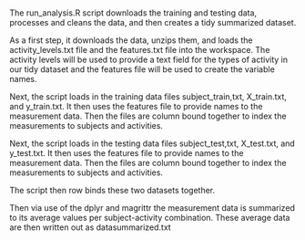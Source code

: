 #####
The run_analysis.R script downloads the training and testing data, processes and cleans
the data, and then creates a tidy summarized dataset.

As a first step, it downloads the data, unzips them, and loads the activity_levels.txt 
file and the features.txt file into the workspace.  The activity levels will be used to
provide a text field for the types of activity in our tidy dataset and the features file
will be used to create the variable names.

Next, the script loads in the training data files subject_train,txt, X_train.txt, and 
y_train.txt.  It then uses the features file to provide names to the measurement data.
Then the files are column bound together to index the measurements to subjects and
activities.

Next, the script loads in the testing data files subject_test,txt, X_test.txt, and 
y_test.txt.  It then uses the features file to provide names to the measurement data.
Then the files are column bound together to index the measurements to subjects and
activities.

The script then row binds these two datasets together.

Then via use of the dplyr and magrittr the measurement data is summarized to its average
values per subject-activity combination.  These average data are then written out as
datasummarized.txt